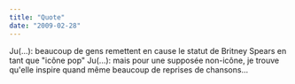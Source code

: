 ```yaml
---
title: "Quote"
date: "2009-02-28"
---
```


Ju(...): beaucoup de gens remettent en cause le statut de Britney Spears en tant que "icône pop" Ju(...): mais pour une supposée non-icône, je trouve qu'elle inspire quand même beaucoup de reprises de chansons...
